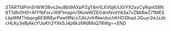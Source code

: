 $START$IdPimSrWW38vs2eu9bt9AXpPZgT4m1LXVbj6/iJ0iYX2xyCyRqntS8N8T1dlhOH0+AfYfbFor+lXtP1mapn/3KoleWZEOdmNvdYA3a7vZMi8wZ71MESLkpWMThbqog6E9iR8yrPewI9Ncx7JklJvIHNwiduchKH039opL3Guyr2eJzzbcHLKy3eBjAkcYUoKh2YXk5J4p6kz6RdMsQ78Wg==$END$